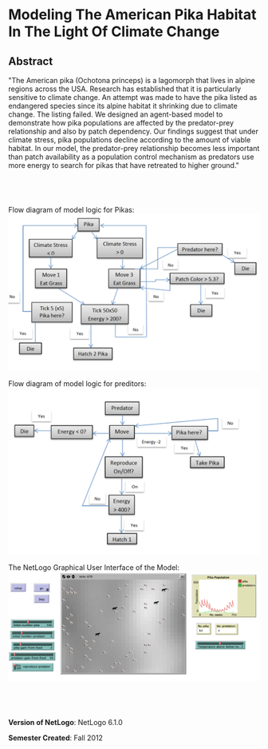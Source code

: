 #  Modeling The American Pika Habitat In The Light Of Climate Change


## Abstract
"The American pika (Ochotona princeps) is a lagomorph that lives in alpine regions across the USA. Research has established that it is particularly sensitive to climate change. An attempt was made to have the pika listed as endangered species since its alpine habitat it shrinking due to climate change. The listing failed. We designed an agent-based model to demonstrate how pika populations are affected by the predator-prey relationship and also by patch dependency. Our findings suggest that under climate stress, pika populations decline according to the amount of viable habitat. In our model, the predator-prey relationship becomes less important than patch availability as a population control mechanism as predators use more energy to search for pikas that have retreated to higher ground."

## &nbsp;
Flow diagram of model logic for Pikas:
![flow diagram](FlowDiagram.png)

Flow diagram of model logic for preditors:
![flow diagram](FlowDiagramPreditors.png)

The NetLogo Graphical User Interface of the Model: 
![The NetLogo Graphical User Interface](GUI.png)

## &nbsp;

**Version of NetLogo**: NetLogo 6.1.0

**Semester Created**: Fall 2012

